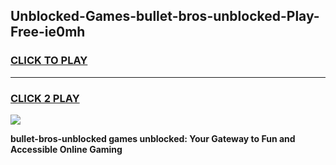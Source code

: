 
## Unblocked-Games-bullet-bros-unblocked-Play-Free-ie0mh
<h3>
<a href="https://premium76.site?title=bullet-bros-unblocked&ref=12A">CLICK TO PLAY</a></h3>
<hr>

<h3>
<a href="https://premium76.site?title=bullet-bros-unblocked&ref=12A">CLICK 2 PLAY</a>
  
</h3>

<a href="https://premium76.site?title=bullet-bros-unblocked&ref=12A"><img src="https://clearcache.store/games.png"></a>


**bullet-bros-unblocked games unblocked: Your Gateway to Fun and Accessible Online Gaming**
